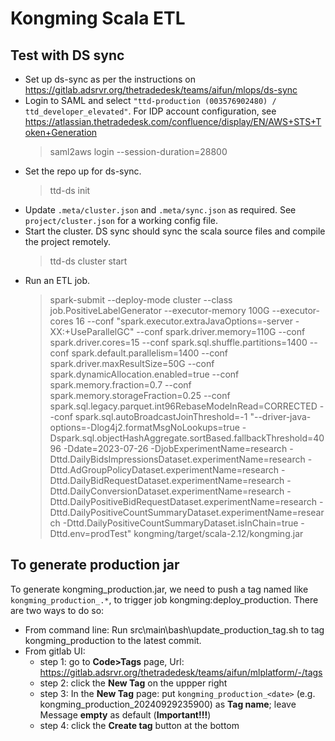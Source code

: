 # Kongming Scala ETL

## Test with DS sync
- Set up ds-sync as per the instructions on https://gitlab.adsrvr.org/thetradedesk/teams/aifun/mlops/ds-sync
- Login to SAML and select `"ttd-production (003576902480) / ttd_developer_elevated"`. For IDP account configuration, see https://atlassian.thetradedesk.com/confluence/display/EN/AWS+STS+Token+Generation
  > saml2aws login --session-duration=28800
- Set the repo up for ds-sync.
  > ttd-ds init
- Update `.meta/cluster.json` and `.meta/sync.json` as required. See `project/cluster.json` for a working config file. 
- Start the cluster. DS sync should sync the scala source files and compile the project remotely.
  > ttd-ds cluster start
- Run an ETL job.
  > spark-submit --deploy-mode cluster --class job.PositiveLabelGenerator --executor-memory 100G --executor-cores 16 --conf "spark.executor.extraJavaOptions=-server -XX:+UseParallelGC" --conf spark.driver.memory=110G --conf spark.driver.cores=15 --conf spark.sql.shuffle.partitions=1400 --conf spark.default.parallelism=1400 --conf spark.driver.maxResultSize=50G --conf spark.dynamicAllocation.enabled=true --conf spark.memory.fraction=0.7 --conf spark.memory.storageFraction=0.25 --conf spark.sql.legacy.parquet.int96RebaseModeInRead=CORRECTED --conf spark.sql.autoBroadcastJoinThreshold=-1 "--driver-java-options=-Dlog4j2.formatMsgNoLookups=true -Dspark.sql.objectHashAggregate.sortBased.fallbackThreshold=4096 -Ddate=2023-07-26 -DjobExperimentName=research -Dttd.DailyBidsImpressionsDataset.experimentName=research -Dttd.AdGroupPolicyDataset.experimentName=research -Dttd.DailyBidRequestDataset.experimentName=research -Dttd.DailyConversionDataset.experimentName=research  -Dttd.DailyPositiveBidRequestDataset.experimentName=research -Dttd.DailyPositiveCountSummaryDataset.experimentName=research -Dttd.DailyPositiveCountSummaryDataset.isInChain=true -Dttd.env=prodTest" kongming/target/scala-2.12/kongming.jar

## To generate production jar
To generate kongming_production.jar, we need to push a tag named like ```kongming_production_.*```, to trigger job kongming:deploy_production. There are two ways to do so:
- From command line: Run src\main\bash\update_production_tag.sh to tag kongming_production to the latest commit.
- From gitlab UI: 
  - step 1: go to **Code>Tags** page, Url: https://gitlab.adsrvr.org/thetradedesk/teams/aifun/mlplatform/-/tags
  - step 2: click the **New Tag** on the uppper right
  - step 3: In the **New Tag** page: put ```kongming_production_<date>``` (e.g. kongming_production_20240929235900) as **Tag name**; leave Message **empty** as default (**Important!!!**)
  - step 4: click the **Create tag** button at the bottom

